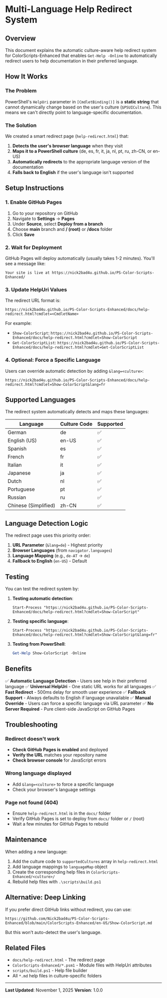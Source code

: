 # Multi-Language Help Redirect System

## Overview

This document explains the automatic culture-aware help redirect system for ColorScripts-Enhanced that enables `Get-Help -Online` to automatically redirect users to help documentation in their preferred language.

## How It Works

### The Problem

PowerShell's `HelpUri` parameter in `[CmdletBinding()]` is a **static string** that cannot dynamically change based on the user's culture (`$PSUICulture`). This means we can't directly point to language-specific documentation.

### The Solution

We created a smart redirect page (`help-redirect.html`) that:

1. **Detects the user's browser language** when they visit
2. **Maps it to a PowerShell culture** (de, es, fr, it, ja, nl, pt, ru, zh-CN, or en-US)
3. **Automatically redirects** to the appropriate language version of the documentation
4. **Falls back to English** if the user's language isn't supported

## Setup Instructions

### 1. Enable GitHub Pages

1. Go to your repository on GitHub
2. Navigate to **Settings** → **Pages**
3. Under **Source**, select **Deploy from a branch**
4. Choose **main** branch and **/ (root)** or **/docs** folder
5. Click **Save**

### 2. Wait for Deployment

GitHub Pages will deploy automatically (usually takes 1-2 minutes). You'll see a message like:

```
Your site is live at https://nick2bad4u.github.io/PS-Color-Scripts-Enhanced/
```

### 3. Update HelpUri Values

The redirect URL format is:

```
https://nick2bad4u.github.io/PS-Color-Scripts-Enhanced/docs/help-redirect.html?cmdlet=<CmdletName>
```

For example:
- `Show-ColorScript`: `https://nick2bad4u.github.io/PS-Color-Scripts-Enhanced/docs/help-redirect.html?cmdlet=Show-ColorScript`
- `Get-ColorScriptList`: `https://nick2bad4u.github.io/PS-Color-Scripts-Enhanced/docs/help-redirect.html?cmdlet=Get-ColorScriptList`

### 4. Optional: Force a Specific Language

Users can override automatic detection by adding `&lang=<culture>`:

```
https://nick2bad4u.github.io/PS-Color-Scripts-Enhanced/docs/help-redirect.html?cmdlet=Show-ColorScript&lang=fr
```

## Supported Languages

The redirect system automatically detects and maps these languages:

| Language | Culture Code | Supported |
|----------|-------------|-----------|
| German | de | ✅ |
| English (US) | en-US | ✅ |
| Spanish | es | ✅ |
| French | fr | ✅ |
| Italian | it | ✅ |
| Japanese | ja | ✅ |
| Dutch | nl | ✅ |
| Portuguese | pt | ✅ |
| Russian | ru | ✅ |
| Chinese (Simplified) | zh-CN | ✅ |

## Language Detection Logic

The redirect page uses this priority order:

1. **URL Parameter** (`&lang=de`) - Highest priority
2. **Browser Languages** (from `navigator.languages`)
3. **Language Mapping** (e.g., `de-AT` → `de`)
4. **Fallback to English** (`en-US`) - Default

## Testing

You can test the redirect system by:

1. **Testing automatic detection**:
   ```
   Start-Process "https://nick2bad4u.github.io/PS-Color-Scripts-Enhanced/docs/help-redirect.html?cmdlet=Show-ColorScript"
   ```

2. **Testing specific language**:
   ```
   Start-Process "https://nick2bad4u.github.io/PS-Color-Scripts-Enhanced/docs/help-redirect.html?cmdlet=Show-ColorScript&lang=fr"
   ```

3. **Testing from PowerShell**:
   ```powershell
   Get-Help Show-ColorScript -Online
   ```

## Benefits

✅ **Automatic Language Detection** - Users see help in their preferred language
✅ **Universal HelpUri** - One static URL works for all languages
✅ **Fast Redirect** - 500ms delay for smooth user experience
✅ **Fallback Support** - Always defaults to English if language unavailable
✅ **Manual Override** - Users can force a specific language via URL parameter
✅ **No Server Required** - Pure client-side JavaScript on GitHub Pages

## Troubleshooting

### Redirect doesn't work

- **Check GitHub Pages is enabled** and deployed
- **Verify the URL** matches your repository name
- **Check browser console** for JavaScript errors

### Wrong language displayed

- Add `&lang=<culture>` to force a specific language
- Check your browser's language settings

### Page not found (404)

- Ensure `help-redirect.html` is in the `docs/` folder
- Verify GitHub Pages is set to deploy from `docs/` folder or `/` (root)
- Wait a few minutes for GitHub Pages to rebuild

## Maintenance

When adding a new language:

1. Add the culture code to `supportedCultures` array in `help-redirect.html`
2. Add language mappings to `languageMap` object
3. Create the corresponding help files in `ColorScripts-Enhanced/<culture>/`
4. Rebuild help files with `.\scripts\build.ps1`

## Alternative: Deep Linking

If you prefer direct GitHub links without redirect, you can use:

```
https://github.com/Nick2bad4u/PS-Color-Scripts-Enhanced/blob/main/ColorScripts-Enhanced/en-US/Show-ColorScript.md
```

But this won't auto-detect the user's language.

## Related Files

- `docs/help-redirect.html` - The redirect page
- `ColorScripts-Enhanced/*.psm1` - Module files with HelpUri attributes
- `scripts/build.ps1` - Help file builder
- All `*.md` help files in culture-specific folders

---

**Last Updated**: November 1, 2025
**Version**: 1.0.0
